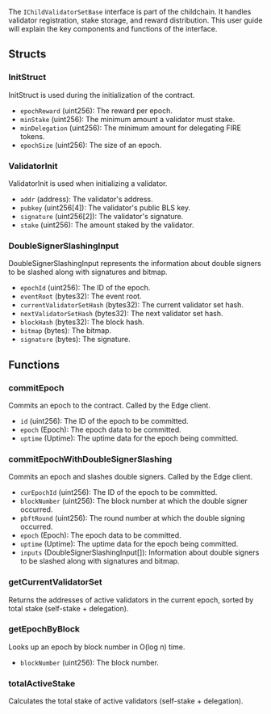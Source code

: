 The `IChildValidatorSetBase` interface is part of the childchain. It handles validator registration, stake storage, and reward distribution. This user guide will explain the key components and functions of the interface.

## Structs

### InitStruct

InitStruct is used during the initialization of the contract.

- `epochReward` (uint256): The reward per epoch.
- `minStake` (uint256): The minimum amount a validator must stake.
- `minDelegation` (uint256): The minimum amount for delegating FIRE tokens.
- `epochSize` (uint256): The size of an epoch.

### ValidatorInit

ValidatorInit is used when initializing a validator.

- `addr` (address): The validator's address.
- `pubkey` (uint256[4]): The validator's public BLS key.
- `signature` (uint256[2]): The validator's signature.
- `stake` (uint256): The amount staked by the validator.

### DoubleSignerSlashingInput

DoubleSignerSlashingInput represents the information about double signers to be slashed along with signatures and bitmap.

- `epochId` (uint256): The ID of the epoch.
- `eventRoot` (bytes32): The event root.
- `currentValidatorSetHash` (bytes32): The current validator set hash.
- `nextValidatorSetHash` (bytes32): The next validator set hash.
- `blockHash` (bytes32): The block hash.
- `bitmap` (bytes): The bitmap.
- `signature` (bytes): The signature.

## Functions

### commitEpoch

Commits an epoch to the contract. Called by the Edge client.

- `id` (uint256): The ID of the epoch to be committed.
- `epoch` (Epoch): The epoch data to be committed.
- `uptime` (Uptime): The uptime data for the epoch being committed.

### commitEpochWithDoubleSignerSlashing

Commits an epoch and slashes double signers. Called by the Edge client.

- `curEpochId` (uint256): The ID of the epoch to be committed.
- `blockNumber` (uint256): The block number at which the double signer occurred.
- `pbftRound` (uint256): The round number at which the double signing occurred.
- `epoch` (Epoch): The epoch data to be committed.
- `uptime` (Uptime): The uptime data for the epoch being committed.
- `inputs` (DoubleSignerSlashingInput[]): Information about double signers to be slashed along with signatures and bitmap.

### getCurrentValidatorSet

Returns the addresses of active validators in the current epoch, sorted by total stake (self-stake + delegation).

### getEpochByBlock

Looks up an epoch by block number in O(log n) time.

- `blockNumber` (uint256): The block number.

### totalActiveStake

Calculates the total stake of active validators (self-stake + delegation).
